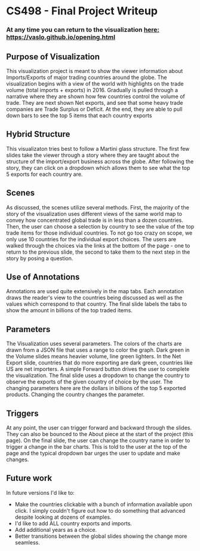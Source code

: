 # CS498 - Final Project Writeup

### At any time you can return to the visualization [here: https://vaslo.github.io/opening.html ](https://vaslo.github.io/opening.html)

## Purpose of Visualization
This visualization project is meant to show the viewer information about Imports/Exports of major trading countries around the globe.  The visualization begins with a view of the world with highlights on the trade volume (total imports + exports) in 2016.  Gradually is pulled through a narrative where they are shown how few countries control the volume of trade.  They are next shown Net exports, and see that some heavy trade companies are Trade Surplus or Deficit.  At the end, they are able to pull down bars to see the top 5 items that each country exports

## Hybrid Structure
This visualizaton tries best to follow a Martini glass structure.  The first few slides take the viewer through a story where they are taught about the structure of the import/export business across the globe.  After following the story, they can click on a dropdown which allows them to see what the top 5 exports for each country are.  

## Scenes
As discussed, the scenes utilize several methods. First, the majority of the story of the visualization uses different views of the same world map to convey how concentrated global trade is in less than a dozen countries.  Then, the user can choose a selection by country to see the value of the top trade items for those individual countries.  To not go too crazy on scope, we only use 10 countries for the individual export choices.  The users are walked through the choices via the links at the bottom of the page - one to return to the previous slide, the second to take them to the next step in the story by posing a question.

## Use of Annotations
Annotations are used quite extensively in the map tabs.  Each annotation draws the reader's view to the countries being discussed as well as the values which correspond to that country. The final slide labels the tabs to show the amount in billions of the top traded items.

## Parameters
The Visualization uses several parameters.  The colors of the charts are drawn from a JSON file that uses a range to color the graph.  Dark green in the Volume slides means heavier volume, line green lighters.  In the Net Export slide, countries that do more exporting are dark green, countries like US are net importers. A simple Forward button drives the user to complete the visualization.  The final slide uses a dropdown to change the country to observe the exports of the given country of choice by the user.  The changing parameters here are the dollars in billions of the top 5 exported products.  Changing the country changes the parameter.

## Triggers
At any point, the user can trigger forward and backward through the slides.  They can also be bounced to the About piece at the start of the project (this page).  On the final slide, the user can change the country name in order to trigger a change in the bar charts.  This is told to the user at the top of the page and the typical dropdown bar urges the user to update and make changes.


## Future work
In future versions I'd like to:
* Make the countries clickable with a bunch of information available upon click.  I simply couldn't figure out how to do something that advanced despite looking at dozens of examples.
* I'd like to add ALL country exports and imports.
* Add additional years as a choice.
* Better transitions between the global slides showing the change more seamless.
